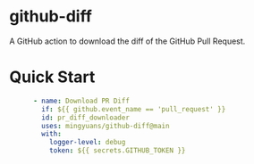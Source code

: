 # github-diff
A GitHub action to download the diff of the GitHub Pull Request. 


# Quick Start

```yaml
      - name: Download PR Diff
        if: ${{ github.event_name == 'pull_request' }}
        id: pr_diff_downloader
        uses: mingyuans/github-diff@main
        with:
          logger-level: debug
          token: ${{ secrets.GITHUB_TOKEN }}
```